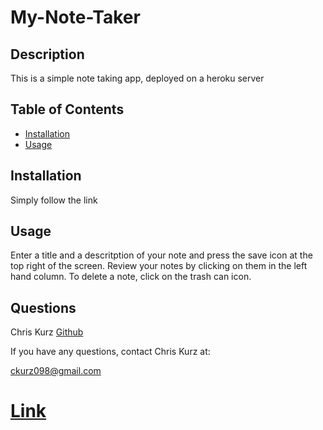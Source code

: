 # My-Note-Taker

## Description
This is a simple note taking app, deployed on a heroku server 



## Table of Contents  
    
* [Installation](#installation)
* [Usage](#usage) 

## Installation
Simply follow the link
         

## Usage
Enter a title and a descritption of your note and press the save icon at the top right of the screen. Review your notes by clicking on them in the left hand column. To delete a note, click on the trash can icon.
           
## Questions
Chris Kurz              [Github](https://github.com/chriskurz098)

If you have any questions, contact Chris Kurz at:

[ckurz098@gmail.com](mailto:ckurz098@gmail.com)


# [Link](https://glacial-cove-12111.herokuapp.com/)
